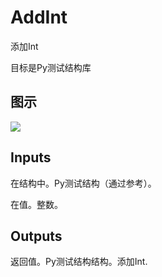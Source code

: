 # AddInt

添加Int

目标是Py测试结构库

## 图示

![]($-20221218-20312476.png)

## Inputs

在结构中。Py测试结构（通过参考）。

在值。整数。  

## Outputs

返回值。Py测试结构结构。添加Int.
